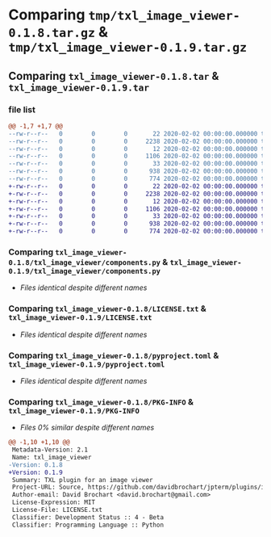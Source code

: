# Comparing `tmp/txl_image_viewer-0.1.8.tar.gz` & `tmp/txl_image_viewer-0.1.9.tar.gz`

## Comparing `txl_image_viewer-0.1.8.tar` & `txl_image_viewer-0.1.9.tar`

### file list

```diff
@@ -1,7 +1,7 @@
--rw-r--r--   0        0        0       22 2020-02-02 00:00:00.000000 txl_image_viewer-0.1.8/txl_image_viewer/__init__.py
--rw-r--r--   0        0        0     2238 2020-02-02 00:00:00.000000 txl_image_viewer-0.1.8/txl_image_viewer/components.py
--rw-r--r--   0        0        0       12 2020-02-02 00:00:00.000000 txl_image_viewer-0.1.8/.gitignore
--rw-r--r--   0        0        0     1106 2020-02-02 00:00:00.000000 txl_image_viewer-0.1.8/LICENSE.txt
--rw-r--r--   0        0        0       33 2020-02-02 00:00:00.000000 txl_image_viewer-0.1.8/README.md
--rw-r--r--   0        0        0      938 2020-02-02 00:00:00.000000 txl_image_viewer-0.1.8/pyproject.toml
--rw-r--r--   0        0        0      774 2020-02-02 00:00:00.000000 txl_image_viewer-0.1.8/PKG-INFO
+-rw-r--r--   0        0        0       22 2020-02-02 00:00:00.000000 txl_image_viewer-0.1.9/txl_image_viewer/__init__.py
+-rw-r--r--   0        0        0     2238 2020-02-02 00:00:00.000000 txl_image_viewer-0.1.9/txl_image_viewer/components.py
+-rw-r--r--   0        0        0       12 2020-02-02 00:00:00.000000 txl_image_viewer-0.1.9/.gitignore
+-rw-r--r--   0        0        0     1106 2020-02-02 00:00:00.000000 txl_image_viewer-0.1.9/LICENSE.txt
+-rw-r--r--   0        0        0       33 2020-02-02 00:00:00.000000 txl_image_viewer-0.1.9/README.md
+-rw-r--r--   0        0        0      938 2020-02-02 00:00:00.000000 txl_image_viewer-0.1.9/pyproject.toml
+-rw-r--r--   0        0        0      774 2020-02-02 00:00:00.000000 txl_image_viewer-0.1.9/PKG-INFO
```

### Comparing `txl_image_viewer-0.1.8/txl_image_viewer/components.py` & `txl_image_viewer-0.1.9/txl_image_viewer/components.py`

 * *Files identical despite different names*

### Comparing `txl_image_viewer-0.1.8/LICENSE.txt` & `txl_image_viewer-0.1.9/LICENSE.txt`

 * *Files identical despite different names*

### Comparing `txl_image_viewer-0.1.8/pyproject.toml` & `txl_image_viewer-0.1.9/pyproject.toml`

 * *Files identical despite different names*

### Comparing `txl_image_viewer-0.1.8/PKG-INFO` & `txl_image_viewer-0.1.9/PKG-INFO`

 * *Files 0% similar despite different names*

```diff
@@ -1,10 +1,10 @@
 Metadata-Version: 2.1
 Name: txl_image_viewer
-Version: 0.1.8
+Version: 0.1.9
 Summary: TXL plugin for an image viewer
 Project-URL: Source, https://github.com/davidbrochart/jpterm/plugins/image_viewer
 Author-email: David Brochart <david.brochart@gmail.com>
 License-Expression: MIT
 License-File: LICENSE.txt
 Classifier: Development Status :: 4 - Beta
 Classifier: Programming Language :: Python
```

